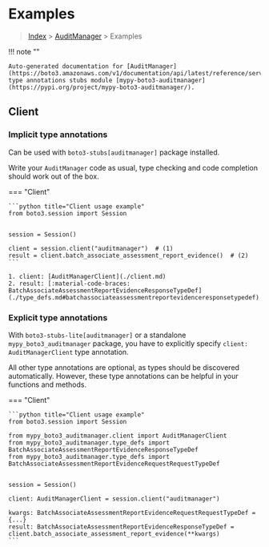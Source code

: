 # Examples

> [Index](../README.md) > [AuditManager](./README.md) > Examples

!!! note ""

    Auto-generated documentation for [AuditManager](https://boto3.amazonaws.com/v1/documentation/api/latest/reference/services/auditmanager.html#AuditManager)
    type annotations stubs module [mypy-boto3-auditmanager](https://pypi.org/project/mypy-boto3-auditmanager/).

## Client

### Implicit type annotations

Can be used with `boto3-stubs[auditmanager]` package installed.

Write your `AuditManager` code as usual,
type checking and code completion should work out of the box.


=== "Client"

    ```python title="Client usage example"
    from boto3.session import Session


    session = Session()

    client = session.client("auditmanager")  # (1)
    result = client.batch_associate_assessment_report_evidence()  # (2)
    ```

    1. client: [AuditManagerClient](./client.md)
    2. result: [:material-code-braces: BatchAssociateAssessmentReportEvidenceResponseTypeDef](./type_defs.md#batchassociateassessmentreportevidenceresponsetypedef) 






### Explicit type annotations

With `boto3-stubs-lite[auditmanager]`
or a standalone `mypy_boto3_auditmanager` package, you have to explicitly specify `client: AuditManagerClient` type annotation.

All other type annotations are optional, as types should be discovered automatically.
However, these type annotations can be helpful in your functions and methods.


=== "Client"

    ```python title="Client usage example"
    from boto3.session import Session

    from mypy_boto3_auditmanager.client import AuditManagerClient
    from mypy_boto3_auditmanager.type_defs import BatchAssociateAssessmentReportEvidenceResponseTypeDef
    from mypy_boto3_auditmanager.type_defs import BatchAssociateAssessmentReportEvidenceRequestRequestTypeDef


    session = Session()

    client: AuditManagerClient = session.client("auditmanager")

    kwargs: BatchAssociateAssessmentReportEvidenceRequestRequestTypeDef = {...}
    result: BatchAssociateAssessmentReportEvidenceResponseTypeDef = client.batch_associate_assessment_report_evidence(**kwargs)
    ```






